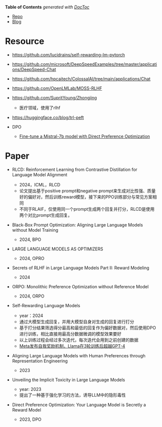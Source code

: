 <!-- START doctoc generated TOC please keep comment here to allow auto update -->
<!-- DON'T EDIT THIS SECTION, INSTEAD RE-RUN doctoc TO UPDATE -->
**Table of Contents**  *generated with [DocToc](https://github.com/thlorenz/doctoc)*

- [Repo](#repo)
- [Blog](#blog)

<!-- END doctoc generated TOC please keep comment here to allow auto update -->


# Resource

- https://github.com/lucidrains/self-rewarding-lm-pytorch

- https://github.com/microsoft/DeepSpeedExamples/tree/master/applications/DeepSpeed-Chat

- https://github.com/hpcaitech/ColossalAI/tree/main/applications/Chat

- https://github.com/OpenLMLab/MOSS-RLHF

- https://github.com/SupritYoung/Zhongjing
  - 医疗领域，使用了rlhf

- https://huggingface.co/blog/trl-peft

- DPO 
  - [Fine-tune a Mistral-7b model with Direct Preference Optimization](https://towardsdatascience.com/fine-tune-a-mistral-7b-model-with-direct-preference-optimization-708042745aac)

# Paper

- RLCD: Reinforcement Learning from Contrastive Distillation for Language Model Alignment
  - 2024，ICML，RLCD
  - 论文提出基于positive prompt和negative prompt来生成对比性强、质量好的偏好对，然后训练reward模型，接下来的PPO训练部分与常见方案相同
  - 不同于RLAIF，仅使用同一个prompt生成两个回复并打分，RLCD是使用两个对比prompt生成回复。

- Black-Box Prompt Optimization: Aligning Large Language Models without Model Training
  - 2024, BPO

- LARGE LANGUAGE MODELS AS OPTIMIZERS
  - 2024, OPRO

- Secrets of RLHF in Large Language Models
Part II: Reward Modeling
  - 2024

- ORPO: Monolithic Preference Optimization without Reference Model
  - 2024, ORPO

- Self-Rewarding Language Models
  - year：2024
  - 通过大模型生成回复，并用大模型自身对生成的回复进行打分
  - 基于打分结果筛选得分最高和最低的回复作为偏好数据对，然后使用DPO进行训练，相比直接用最高分数据微调的模型效果要好
  - 以上训练过程会经过多次迭代，每次迭代会用到之前创建的数据
  - [Meta发布自我奖励机制，Llama在3轮训练后超越GPT-4](https://zhuanlan.zhihu.com/p/680274984)

- Aligning Large Language Models with Human Preferences
through Representation Engineering
  - 2023

- Unveiling the Implicit Toxicity in Large Language Models
  - year: 2023
  - 提出了一种基于强化学习的方法，诱导LLM中的隐形毒性

- Direct Preference Optimization: Your Language Model is Secretly a Reward Model
  - 2023, DPO








